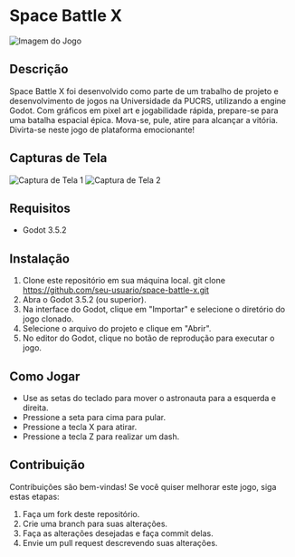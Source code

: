 # Space Battle X

![Imagem do Jogo](https://media.discordapp.net/attachments/776467081922084915/1124489391604252772/image1.png?width=1870&height=1042)

## Descrição

Space Battle X foi desenvolvido como parte de um trabalho de projeto e desenvolvimento de jogos na Universidade da PUCRS, utilizando a engine Godot. Com gráficos em pixel art e jogabilidade rápida, prepare-se para uma batalha espacial épica. Mova-se, pule, atire para alcançar a vitória. Divirta-se neste jogo de plataforma emocionante!


## Capturas de Tela

![Captura de Tela 1](https://media.discordapp.net/attachments/776467081922084915/1124489392044638299/image2.png?width=1854&height=1042)
![Captura de Tela 2](https://media.discordapp.net/attachments/776467081922084915/1124489392619270274/image3.png?width=1866&height=1042)

## Requisitos

- Godot 3.5.2

## Instalação

1. Clone este repositório em sua máquina local. git clone https://github.com/seu-usuario/space-battle-x.git
3. Abra o Godot 3.5.2 (ou superior).
4. Na interface do Godot, clique em "Importar" e selecione o diretório do jogo clonado.
5. Selecione o arquivo do projeto e clique em "Abrir".
6. No editor do Godot, clique no botão de reprodução para executar o jogo.
   
## Como Jogar

- Use as setas do teclado para mover o astronauta para a esquerda e direita.
- Pressione a seta para cima para pular.
- Pressione a tecla X para atirar.
- Pressione a tecla Z para realizar um dash.

## Contribuição

Contribuições são bem-vindas! Se você quiser melhorar este jogo, siga estas etapas:

1. Faça um fork deste repositório.
2. Crie uma branch para suas alterações.
3. Faça as alterações desejadas e faça commit delas.
4. Envie um pull request descrevendo suas alterações.
